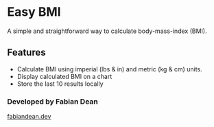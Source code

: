 # Easy BMI

A simple and straightforward way to calculate body-mass-index (BMI).

## Features
* Calculate BMI using imperial (lbs & in) and metric (kg & cm) units.
* Display calculated BMI on a chart
* Store the last 10 results locally

### Developed by Fabian Dean
[fabiandean.dev](https://fabiandean.dev "Home")
